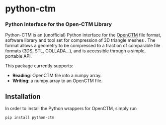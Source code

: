 # python-ctm
### Python Interface for the Open-CTM Library

Python-CTM is an (unofficial) Python interface for the [OpenCTM](https://github.com/Danny02/OpenCTM) file format, software library and tool set for compression of 3D triangle meshes . The format allows a geometry to be compressed to a fraction of comparable file formats (3DS, STL, COLLADA...), and is accessible through a simple, portable API.

This package currently supports:
* __Reading__: OpenCTM file into a numpy array.
* __Writing__: a numpy array to an OpenCTM file.

## Installation

In order to install the Python wrappers for OpenCTM, simply run
```shell
pip install python-ctm
```

